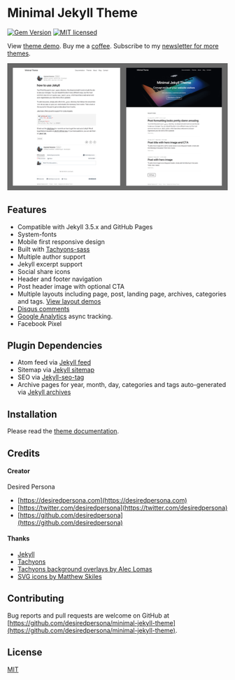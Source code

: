 # Minimal Jekyll Theme

[![Gem Version](https://badge.fury.io/rb/minimal-jekyll-theme.svg)](https://badge.fury.io/rb/minimal-jekyll-theme)
[![MIT licensed](https://img.shields.io/badge/license-MIT-blue.svg)](https://raw.githubusercontent.com/desiredpersona/minimal-jekyll-theme/master/LICENSE.txt)

View [theme demo](https://desiredpersona.github.io/minimal-jekyll-theme/).
Buy me a [coffee](https://paypal.me/desiredpersona/5/).
Subscribe to my [newsletter for more themes](https://desiredpersona.com/themes/).

![Minimal Jekyll Theme - homepage layout](/screenshot.png)

## Features

- Compatible with Jekyll 3.5.x and GitHub Pages
- System-fonts
- Mobile first responsive design
- Built with [Tachyons-sass](https://github.com/tachyons-css/tachyons-sass)
- Multiple author support
- Jekyll excerpt support
- Social share icons
- Header and footer navigation
- Post header image with optional CTA
- Multiple layouts including page, post, landing page, archives, categories and tags. [View layout demos](https://desiredpersona.github.io/minimal-jekyll-theme/docs/)
- [Disqus comments](https://disqus.com/)
- [Google Analytics](https://www.google.com/analytics/) async tracking.
- Facebook Pixel

## Plugin Dependencies

- Atom feed via [Jekyll feed](https://github.com/jekyll/jekyll-feed)
- Sitemap via [Jekyll sitemap](https://github.com/jekyll/jekyll-sitemap)
- SEO via [Jekyll-seo-tag](https://github.com/jekyll/jekyll-seo-tag)
- Archive pages for year, month, day, categories and tags auto-generated via [Jekyll archives](https://github.com/jekyll/jekyll-archives)

## Installation

Please read the [theme documentation](https://desiredpersona.github.io/minimal-jekyll-theme/docs/).


## Credits

#### Creator

Desired Persona

- [https://desiredpersona.com](https://desiredpersona.com)
- [https://twitter.com/desiredpersona](https://twitter.com/desiredpersona)
- [https://github.com/desiredpersona](https://github.com/desiredpersona)

#### Thanks

- [Jekyll](http://jekyllrb.com)
- [Tachyons](http://tachyons.io)
- [Tachyons background overlays by Alec Lomas](https://github.com/lowmess/tachyons-background-overlays)
- [SVG icons by Matthew Skiles](https://dribbble.com/shots/1925069-Lynny-Icon-Set-Free)

## Contributing

Bug reports and pull requests are welcome on GitHub at [https://github.com/desiredpersona/minimal-jekyll-theme](https://github.com/desiredpersona/minimal-jekyll-theme).

## License

[MIT](https://github.com/desiredpersona/minimal-jekyll-theme/blob/master/LICENSE.md)



